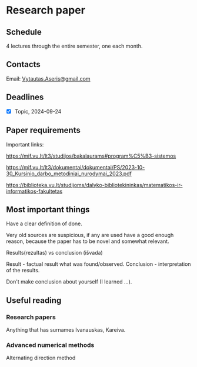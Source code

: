 # Research paper

## Schedule

4 lectures through the entire semester, one each month.

## Contacts

Email: Vytautas.Aseris@gmail.com

## Deadlines

- [x] Topic, 2024-09-24

## Paper requirements

Important links:

https://mif.vu.lt/lt3/studijos/bakalaurams#program%C5%B3-sistemos

https://mif.vu.lt/lt3/dokumentai/dokumentai/PS/2023-10-30_Kursinio_darbo_metodiniai_nurodymai_2023.pdf

https://biblioteka.vu.lt/studijoms/dalyko-bibliotekininkas/matematikos-ir-informatikos-fakultetas

## Most important things

Have a clear definition of done.

Very old sources are suspicious, if any are used have a good enough reason, because the paper has to be novel and somewhat relevant.

Results(rezultas) vs conclusion (išvada)

Result - factual result what was found/observed.
Conclusion - interpretation of the results.

Don't make conclusion about yourself (I learned ...).

## Useful reading

### Research papers

Anything that has surnames Ivanauskas, Kareiva.

### Advanced numerical methods

Alternating direction method